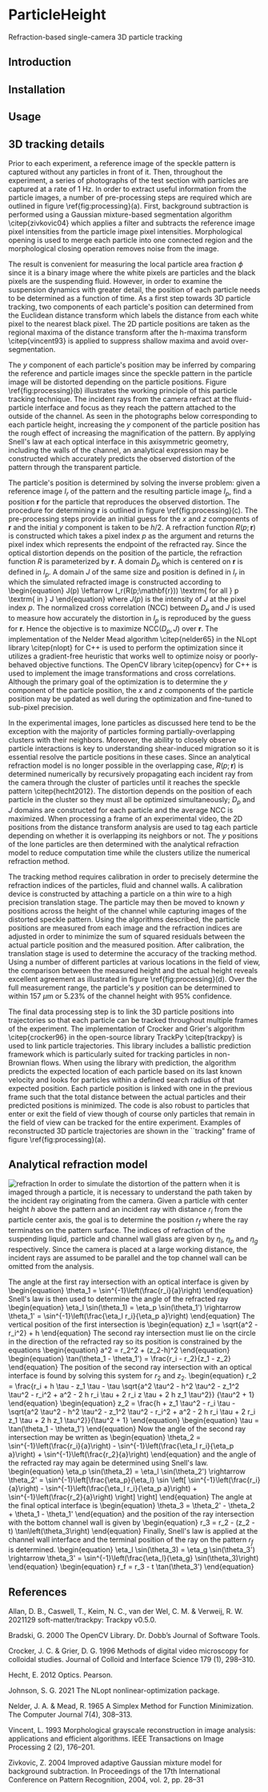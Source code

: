 # ParticleHeight
Refraction-based single-camera 3D particle tracking

## Introduction

## Installation

## Usage

## 3D tracking details

Prior to each experiment, a reference image of the speckle pattern is captured without any particles in front of it. Then, throughout the experiment, a series of photographs of the test section with particles are captured at a rate of 1 Hz. In order to extract useful information from the particle images, a number of pre-processing steps are required which are outlined in figure \ref{fig:processing}(a). First, background subtraction is performed using a Gaussian mixture-based segmentation algorithm \citep{zivkovic04} which applies a filter and subtracts the reference image pixel intensities from the particle image pixel intensities. Morphological opening is used to merge each particle into one connected region and the morphological closing operation removes noise from the image. 

The result is convenient for measuring the local particle area fraction $\phi$ since it is a binary image where the white pixels are particles and the black pixels are the suspending fluid. However, in order to examine the suspension dynamics with greater detail, the position of each particle needs to be determined as a function of time. As a first step towards 3D particle tracking, two components of each particle's position can determined from the Euclidean distance transform which labels the distance from each white pixel to the nearest black pixel. The 2D particle positions are taken as the regional maxima of the distance transform after the h-maxima transform \citep{vincent93} is applied to suppress shallow maxima and avoid over-segmentation.

The $y$ component of each particle's position may be inferred by comparing the reference and particle images since the speckle pattern in the particle image will be distorted depending on the particle positions. Figure \ref{fig:processing}(b) illustrates the working principle of this particle tracking technique. The incident rays from the camera refract at the fluid-particle interface and focus as they reach the pattern attached to the outside of the channel. As seen in the photographs below corresponding to each particle height, increasing the $y$ component of the particle position has the rough effect of increasing the magnification of the pattern. By applying Snell's law at each optical interface in this axisymmetric geometry, including the walls of the channel, an analytical expression may be constructed which accurately predicts the observed distortion of the pattern through the transparent particle.

The particle's position is determined by solving the inverse problem: given a reference image $I_r$ of the pattern and the resulting particle image $I_p$, find a position $\mathbf{r}$ for the particle that reproduces the observed distortion. The procedure for determining $\mathbf{r}$ is outlined in figure \ref{fig:processing}(c). The pre-processing steps provide an initial guess for the $x$ and $z$ components of $\mathbf{r}$ and the initial $y$ component is taken to be $h/2$. A refraction function $R(p;\mathbf{r})$ is constructed which takes a pixel index $p$ as the argument and returns the pixel index which represents the endpoint of the refracted ray. Since the optical distortion depends on the position of the particle, the refraction function $R$ is parameterized by $\mathbf{r}$. A domain $D_p$ which is centered on $\mathbf{r}$ is defined in $I_p$. A domain $J$ of the same size and position is defined in $I_r$ in which the simulated refracted image is constructed according to
\begin{equation}
    J(p) \leftarrow I_r(R(p;\mathbf{r})) \textrm{ for all } p \textrm{ in } J
\end{equation}
where $J(p)$ is the intensity of $J$ at the pixel index $p$. The normalized cross correlation (NCC) between $D_p$ and $J$ is used to measure how accurately the distortion in $I_p$ is reproduced by the guess for $\mathbf{r}$. Hence the objective is to maximize $\textrm{NCC}(D_p,J)$ over $\mathbf{r}$. The implementation of the Nelder Mead algorithm \citep{nelder65} in the NLopt library \citep{nlopt} for C++ is used to perform the optimization since it utilizes a gradient-free heuristic that works well to optimize noisy or poorly-behaved objective functions. The OpenCV library \citep{opencv} for C++ is used to implement the image transformations and cross correlations. Although the primary goal of the optimization is to determine the $y$ component of the particle position, the $x$ and $z$ components of the particle position may be updated as well during the optimization and fine-tuned to sub-pixel precision. 

In the experimental images, lone particles as discussed here tend to be the exception with the majority of particles forming partially-overlapping clusters with their neighbors. Moreover, the ability to closely observe particle interactions is key to understanding shear-induced migration so it is essential resolve the particle positions in these cases. Since an analytical refraction model is no longer possible in the overlapping case, $R(p;\mathbf{r})$ is determined numerically by recursively propagating each incident ray from the camera through the cluster of particles until it reaches the speckle pattern \citep{hecht2012}. The distortion depends on the position of each particle in the cluster so they must all be optimized simultaneously; $D_p$ and $J$ domains are constructed for each particle and the average NCC is maximized. When processing a frame of an experimental video, the 2D positions from the distance transform analysis are used to tag each particle depending on whether it is overlapping its neighbors or not. The $y$ positions of the lone particles are then determined with the analytical refraction model to reduce computation time while the clusters utilize the numerical refraction method.

The tracking method requires calibration in order to precisely determine the refraction indices of the particles, fluid and channel walls. A calibration device is constructed by attaching a particle on a thin wire to a high precision translation stage. The particle may then be moved to known $y$ positions across the height of the channel while capturing images of the distorted speckle pattern. Using the algorithms described, the particle positions are measured from each image and the refraction indices are adjusted in order to minimize the sum of squared residuals between the actual particle position and the measured position. After calibration, the translation stage is used to determine the accuracy of the tracking method. Using a number of different particles at various locations in the field of view, the comparison between the measured height and the actual height reveals excellent agreement as illustrated in figure \ref{fig:processing}(d). Over the full measurement range, the particle's $y$ position can be determined to within 157 $\mu$m or 5.23\% of the channel height with 95\% confidence.

The final data processing step is to link the 3D particle positions into trajectories so that each particle can be tracked throughout multiple frames of the experiment. The implementation of Crocker and Grier's algorithm \citep{crocker96} in the open-source library TrackPy \citep{trackpy} is used to link particle trajectories. This library includes a ballistic prediction framework which is particularly suited for tracking particles in non-Brownian flows. When using the library with prediction, the algorithm predicts the expected location of each particle based on its last known velocity and looks for particles within a defined search radius of that expected position. Each particle position is linked with one in the previous frame such that the total distance between the actual particles and their predicted positions is minimized. The code is also robust to particles that enter or exit the field of view though of course only particles that remain in the field of view can be tracked for the entire experiment. Examples of reconstructed 3D particle trajectories are shown in the ``tracking" frame of figure \ref{fig:processing}(a).

## Analytical refraction model
![refraction](./refraction.png)
In order to simulate the distortion of the pattern when it is imaged through a particle, it is necessary to understand the path taken by the incident ray originating from the camera. Given a particle with center height $h$ above the pattern and an incident ray with distance $r_i$ from the particle center axis, the goal is to determine the position $r_f$ where the ray terminates on the pattern surface. The indices of refraction of the suspending liquid, particle and channel wall glass are given by $\eta_l$, $\eta_p$ and $\eta_g$ respectively. Since the camera is placed at a large working distance, the incident rays are assumed to be parallel and the top channel wall can be omitted from the analysis.

The angle at the first ray intersection with an optical interface is given by
\begin{equation}
    \theta_1 = \sin^{-1}\left(\frac{r_i}{a}\right)
\end{equation}
Snell's law is then used to determine the angle of the refracted ray
\begin{equation}
    \eta_l \sin(\theta_1) = \eta_p \sin(\theta_1') \rightarrow \theta_1' = \sin^{-1}\left(\frac{\eta_l r_i}{\eta_p a}\right)
\end{equation}
The vertical position of the first intersection is
\begin{equation}
    z_1 = \sqrt{a^2 - r_i^2} + h
\end{equation}
The second ray intersection must lie on the circle in the direction of the refracted ray so its position is constrained by the equations
\begin{equation}
a^2 = r_2^2 + (z_2-h)^2
\end{equation}
\begin{equation}
    \tan(\theta_1 - \theta_1') = \frac{r_i - r_2}{z_1 - z_2}
\end{equation}
The position of the second ray intersection with an optical interface is found by solving this system for $r_2$ and $z_2$.
\begin{equation}
    r_2 = \frac{r_i + h \tau - z_1 \tau - \tau \sqrt{a^2 \tau^2 - h^2 \tau^2 - z_1^2 \tau^2 - r_i^2 + a^2 - 2 h r_i \tau + 2 r_i z \tau + 2 h z_1 \tau^2}} {\tau^2 + 1}
\end{equation}
\begin{equation}
    z_2 = \frac{h + z_1 \tau^2 - r_i \tau - \sqrt{a^2 \tau^2 - h^2 \tau^2 - z_1^2 \tau^2 - r_i^2 + a^2 - 2 h r_i \tau + 2 r_i z_1 \tau + 2 h z_1 \tau^2}}{\tau^2 + 1}
\end{equation}
\begin{equation}
    \tau = \tan(\theta_1 - \theta_1')
\end{equation}
Now the angle of the second ray intersection may be written as
\begin{equation}
    \theta_2 = \sin^{-1}\left(\frac{r_i}{a}\right) - \sin^{-1}\left(\frac{\eta_l r_i}{\eta_p a}\right) + \sin^{-1}\left(\frac{r_2}{a}\right)
\end{equation}
and the angle of the refracted ray may again be determined using Snell's law.
\begin{equation}
    \eta_p \sin(\theta_2) = \eta_l \sin(\theta_2') \rightarrow \theta_2' = \sin^{-1}\left[\frac{\eta_p}{\eta_l} \sin \left[ \sin^{-1}\left(\frac{r_i}{a}\right) - \sin^{-1}\left(\frac{\eta_l r_i}{\eta_p a}\right) + \sin^{-1}\left(\frac{r_2}{a}\right) \right] \right]
\end{equation}
The angle at the final optical interface is 
\begin{equation}
    \theta_3 = \theta_2' - \theta_2 + \theta_1 - \theta_1'
\end{equation}
and the position of the ray intersection with the bottom channel wall is given by
\begin{equation}
    r_3 = r_2 - (z_2 - t) \tan\left(\theta_3\right)
\end{equation}
Finally, Snell's law is applied at the channel wall interface and the terminal position of the ray on the pattern $r_f$ is determined.
\begin{equation}
    \eta_l \sin(\theta_3) = \eta_g \sin(\theta_3') \rightarrow \theta_3' = \sin^{-1}\left(\frac{\eta_l}{\eta_g} \sin(\theta_3)\right)
\end{equation}
\begin{equation}
    r_f = r_3 - t \tan(\theta_3')
\end{equation}

## References

Allan, D. B., Caswell, T., Keim, N. C., van der Wel, C. M. & Verweij, R. W. 2021129 soft-matter/trackpy: Trackpy v0.5.0.

Bradski, G. 2000 The OpenCV Library. Dr. Dobb’s Journal of Software Tools.

Crocker, J. C. & Grier, D. G. 1996 Methods of digital video microscopy for colloidal studies. Journal of Colloid and Interface Science 179 (1), 298–310.

Hecht, E. 2012 Optics. Pearson.

Johnson, S. G. 2021 The NLopt nonlinear-optimization package.

Nelder, J. A. & Mead, R. 1965 A Simplex Method for Function Minimization. The Computer Journal 7(4), 308–313.

Vincent, L. 1993 Morphological grayscale reconstruction in image analysis: applications and efficient algorithms. IEEE Transactions on Image Processing 2 (2), 176–201.

Zivkovic, Z. 2004 Improved adaptive Gaussian mixture model for background subtraction. In Proceedings of the 17th International Conference on Pattern Recognition, 2004, vol. 2, pp. 28–31
